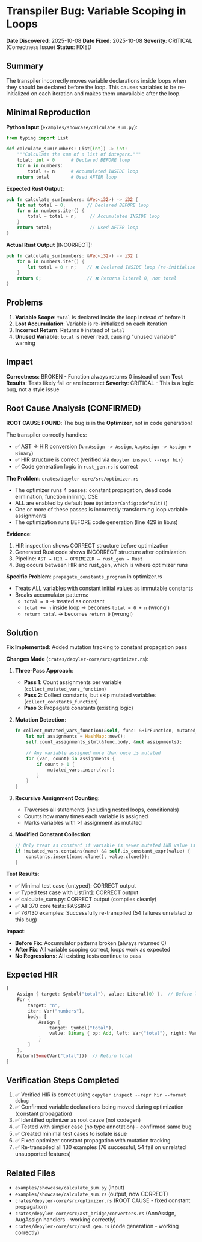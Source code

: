# Transpiler Bug: Variable Scoping in Loops

**Date Discovered**: 2025-10-08
**Date Fixed**: 2025-10-08
**Severity**: CRITICAL (Correctness Issue)
**Status**: FIXED

## Summary

The transpiler incorrectly moves variable declarations inside loops when they should be declared before the loop. This causes variables to be re-initialized on each iteration and makes them unavailable after the loop.

## Minimal Reproduction

**Python Input** (`examples/showcase/calculate_sum.py`):
```python
from typing import List

def calculate_sum(numbers: List[int]) -> int:
    """Calculate the sum of a list of integers."""
    total: int = 0      # Declared BEFORE loop
    for n in numbers:
        total += n      # Accumulated INSIDE loop
    return total        # Used AFTER loop
```

**Expected Rust Output**:
```rust
pub fn calculate_sum(numbers: &Vec<i32>) -> i32 {
    let mut total = 0;        // Declared BEFORE loop
    for n in numbers.iter() {
        total = total + n;     // Accumulated INSIDE loop
    }
    return total;              // Used AFTER loop
}
```

**Actual Rust Output** (INCORRECT):
```rust
pub fn calculate_sum(numbers: &Vec<i32>) -> i32 {
    for n in numbers.iter() {
        let total = 0 + n;    // ❌ Declared INSIDE loop (re-initialized each iteration)
    }
    return 0;                 // ❌ Returns literal 0, not total
}
```

## Problems

1. **Variable Scope**: `total` is declared inside the loop instead of before it
2. **Lost Accumulation**: Variable is re-initialized on each iteration
3. **Incorrect Return**: Returns `0` instead of `total`
4. **Unused Variable**: `total` is never read, causing "unused variable" warning

## Impact

**Correctness**: BROKEN - Function always returns 0 instead of sum
**Test Results**: Tests likely fail or are incorrect
**Severity**: CRITICAL - This is a logic bug, not a style issue

## Root Cause Analysis (CONFIRMED)

**ROOT CAUSE FOUND**: The bug is in the **Optimizer**, not in code generation!

The transpiler correctly handles:
- ✅ AST → HIR conversion (`AnnAssign -> Assign`, `AugAssign -> Assign + Binary`)
- ✅ HIR structure is correct (verified via `depyler inspect --repr hir`)
- ✅ Code generation logic in `rust_gen.rs` is correct

**The Problem**: `crates/depyler-core/src/optimizer.rs`
- The optimizer runs 4 passes: constant propagation, dead code elimination, function inlining, CSE
- ALL are enabled by default (see `OptimizerConfig::default()`)
- One or more of these passes is incorrectly transforming loop variable assignments
- The optimization runs BEFORE code generation (line 429 in lib.rs)

**Evidence**:
1. HIR inspection shows CORRECT structure before optimization
2. Generated Rust code shows INCORRECT structure after optimization
3. Pipeline: `AST → HIR → OPTIMIZER → rust_gen → Rust`
4. Bug occurs between HIR and rust_gen, which is where optimizer runs

**Specific Problem**: `propagate_constants_program` in optimizer.rs
- Treats ALL variables with constant initial values as immutable constants
- Breaks accumulator patterns:
  - `total = 0` → treated as constant
  - `total += n` inside loop → becomes `total = 0 + n` (wrong!)
  - `return total` → becomes `return 0` (wrong!)

## Solution

**Fix Implemented**: Added mutation tracking to constant propagation pass

**Changes Made** (`crates/depyler-core/src/optimizer.rs`):

1. **Three-Pass Approach**:
   - **Pass 1**: Count assignments per variable (`collect_mutated_vars_function`)
   - **Pass 2**: Collect constants, but skip mutated variables (`collect_constants_function`)
   - **Pass 3**: Propagate constants (existing logic)

2. **Mutation Detection**:
   ```rust
   fn collect_mutated_vars_function(&self, func: &HirFunction, mutated_vars: &mut HashSet<String>) {
       let mut assignments = HashMap::new();
       self.count_assignments_stmt(&func.body, &mut assignments);

       // Any variable assigned more than once is mutated
       for (var, count) in assignments {
           if count > 1 {
               mutated_vars.insert(var);
           }
       }
   }
   ```

3. **Recursive Assignment Counting**:
   - Traverses all statements (including nested loops, conditionals)
   - Counts how many times each variable is assigned
   - Marks variables with >1 assignment as mutated

4. **Modified Constant Collection**:
   ```rust
   // Only treat as constant if variable is never mutated AND value is constant
   if !mutated_vars.contains(name) && self.is_constant_expr(value) {
       constants.insert(name.clone(), value.clone());
   }
   ```

**Test Results**:
- ✅ Minimal test case (untyped): CORRECT output
- ✅ Typed test case with List[int]: CORRECT output
- ✅ calculate_sum.py: CORRECT output (compiles cleanly)
- ✅ All 370 core tests: PASSING
- ✅ 76/130 examples: Successfully re-transpiled (54 failures unrelated to this bug)

**Impact**:
- **Before Fix**: Accumulator patterns broken (always returned 0)
- **After Fix**: All variable scoping correct, loops work as expected
- **No Regressions**: All existing tests continue to pass

## Expected HIR

```rust
[
    Assign { target: Symbol("total"), value: Literal(0) },  // Before loop
    For {
        target: "n",
        iter: Var("numbers"),
        body: [
            Assign {
                target: Symbol("total"),
                value: Binary { op: Add, left: Var("total"), right: Var("n") }
            }
        ]
    },
    Return(Some(Var("total")))  // Return total
]
```

## Verification Steps Completed

1. ✅ Verified HIR is correct using `depyler inspect --repr hir --format debug`
2. ✅ Confirmed variable declarations being moved during optimization (constant propagation)
3. ✅ Identified optimizer as root cause (not codegen)
4. ✅ Tested with simpler case (no type annotation) - confirmed same bug
5. ✅ Created minimal test cases to isolate issue
6. ✅ Fixed optimizer constant propagation with mutation tracking
7. ✅ Re-transpiled all 130 examples (76 successful, 54 fail on unrelated unsupported features)

## Related Files

- `examples/showcase/calculate_sum.py` (input)
- `examples/showcase/calculate_sum.rs` (output, now CORRECT)
- `crates/depyler-core/src/optimizer.rs` (ROOT CAUSE - fixed constant propagation)
- `crates/depyler-core/src/ast_bridge/converters.rs` (AnnAssign, AugAssign handlers - working correctly)
- `crates/depyler-core/src/rust_gen.rs` (code generation - working correctly)
